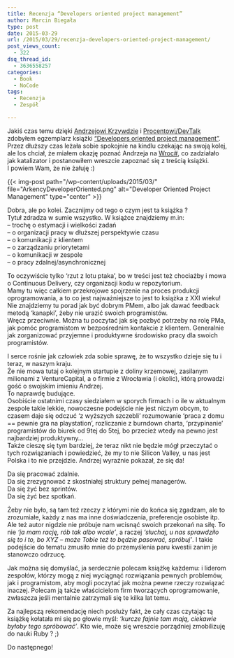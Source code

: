 ```yaml
---
title: Recenzja “Developers oriented project management”
author: Marcin Biegała
type: post
date: 2015-03-29
url: /2015/03/29/recenzja-developers-oriented-project-management/
post_views_count:
  - 322
dsq_thread_id:
  - 3636558257
categories:
  - Book
  - NoCode
tags:
  - Recenzja
  - Zespół

---
```

Jakiś czas temu dzięki [Andrzejowi Krzywdzie][1] i [Procentowi/DevTalk][2] zdobyłem egzemplarz książki [&#8220;Developers oriented project management&#8221;][3]. Przez dłuższy czas leżała sobie spokojnie na kindlu czekając na swoją kolej, ale los chciał, że miałem okazję poznać Andrzeja na [Wroc#][4], co zadziałało jak katalizator i postanowiłem wreszcie zapoznać się z treścią książki.  
I powiem Wam, że nie żałuję :)

{{< img-post path="/wp-content/uploads/2015/03/" file="ArkencyDeveloperOriented.png" alt="Developer Oriented Project Management" type="center" >}}

Dobra, ale po kolei. Zacznijmy od tego o czym jest ta książka ?  
Tytuł zdradza w sumie wszystko. W książce znajdziemy m.in:  
&#8211; trochę o estymacji i wielkości zadań  
&#8211; o organizacji pracy w dłuższej perspektywie czasu  
&#8211; o komunikacji z klientem  
&#8211; o zarządzaniu priorytetami  
&#8211; o komunikacji w zespole  
&#8211; o pracy zdalnej/asynchronicznej

<!--more-->

To oczywiście tylko &#8216;rzut z lotu ptaka&#8217;, bo w treści jest też chociażby i mowa o Continuous Delivery, czy organizacji kodu w repozytorium.  
Mamy tu więc całkiem przekrojowe spojrzenie na proces produkcji oprogramowania, a to co jest najważniejsze to jest to książka z XXI wieku!  
Nie znajdziemy tu porad jak być dobrym PMem, albo jak dawać feedback metodą &#8216;kanapki&#8217;, żeby nie urazić swoich programistów.  
Wręcz przeciwnie. Można tu poczytać jak się pozbyć potrzeby na rolę PMa, jak pomóc programistom w bezpośrednim kontakcie z klientem. Generalnie jak zorganizować przyjemne i produktywne środowisko pracy dla swoich programistów.

I serce rośnie jak człowiek zda sobie sprawę, że to wszystko dzieje się tu i teraz, w naszym kraju.  
Że nie mowa tutaj o kolejnym startupie z doliny krzemowej, zasilanym milionami z VentureCapital, a o firmie z Wrocławia (i okolic), którą prowadzi gość o swojskim imieniu Andrzej.  
To naprawdę budujące.  
Osobiście ostatnimi czasy siedziałem w sporych firmach i o ile w aktualnym zespole takie lekkie, nowoczesne podejście nie jest niczym obcym, to czasem daje się odczuć &#8216;z wyższych szczebli&#8217; rozumowanie &#8216;praca z domu == pewnie gra na playstation&#8217;, rozliczanie z burndown charta, &#8216;przypinanie&#8217; programistów do biurek od 9tej do 5tej, bo przecież wtedy na pewno jest najbardziej produktywny&#8230;  
Także cieszę się tym bardziej, że teraz nikt nie będzie mógł przeczytać o tych rozwiązaniach i powiedzieć, że my to nie Silicon Valley, u nas jest Polska i to nie przejdzie. Andrzej wyraźnie pokazał, że się da!

Da się pracować zdalnie.  
Da się zrezygnować z skostniałej struktury pełnej managerów.  
Da się żyć bez sprintów.  
Da się żyć bez spotkań.

Żeby nie było, są tam też rzeczy z którymi nie do końca się zgadzam, ale to zrozumiałe, każdy z nas ma inne doświadczenia, preferencje osobiste itp. Ale też autor nigdzie nie próbuje nam wcisnąć swoich przekonań na siłę. To nie *&#8216;ja mam rację, rób tak albo wcale&#8217;*, a raczej *&#8216;słuchaj, u nas sprawdziło się to i to, bo XYZ &#8211; może Tobie też to będzie pasować, spróbuj&#8217;*. I takie podejście do tematu zmusiło mnie do przemyślenia paru kwestii zanim je stanowczo odrzucę.

Jak można się domyślać, ja serdecznie polecam książkę każdemu: i liderom zespołów, którzy mogą z niej wyciągnąć rozwiązania pewnych problemów, jak i programistom, aby mogli poczytać jak można pewne rzeczy rozwiązać inaczej. Polecam ją także właścicielom firm tworzących oprogramowanie, zwłaszcza jeśli mentalnie zatrzymali się te kilka lat temu.

Za najlepszą rekomendację niech posłuży fakt, że cały czas czytając tą książkę kołatała mi się po głowie myśl: *&#8216;kurcze fajnie tam mają, ciekawie byłoby tego spróbować&#8217;*. Kto wie, może się wreszcie porządniej zmobilizuję do nauki Ruby ? ;)

Do następnego!

 [1]: https://twitter.com/andrzejkrzywda
 [2]: http://devtalk.pl/
 [3]: http://blog.arkency.com/developers-oriented-project-management/
 [4]: http://wrocsharp.pl/